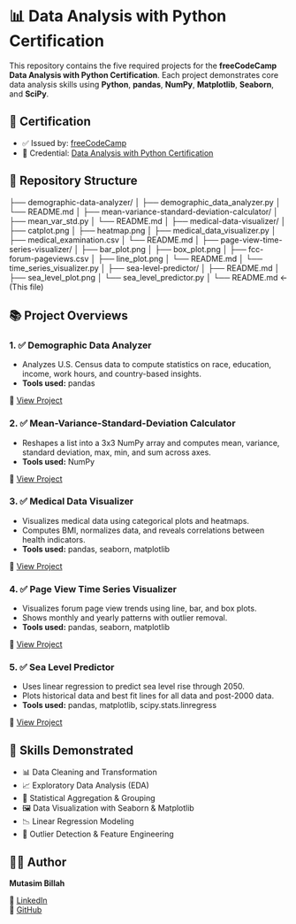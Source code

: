 # 📊 Data Analysis with Python Certification

This repository contains the five required projects for the **freeCodeCamp Data Analysis with Python Certification**. Each project demonstrates core data analysis skills using **Python**, **pandas**, **NumPy**, **Matplotlib**, **Seaborn**, and **SciPy**.

## 🏅 Certification

- ✅ Issued by: [freeCodeCamp](https://www.freecodecamp.org/)
- 📜 Credential: [Data Analysis with Python Certification](https://www.freecodecamp.org/certification/mmbillah804/data-analysis-with-python-v7)

## 📁 Repository Structure

├── demographic-data-analyzer/
│   ├── demographic_data_analyzer.py
│   └── README.md
│
├── mean-variance-standard-deviation-calculator/
│   ├── mean_var_std.py
│   └── README.md
│
├── medical-data-visualizer/
│   ├── catplot.png
│   ├── heatmap.png
│   ├── medical_data_visualizer.py
│   ├── medical_examination.csv
│   └── README.md
│
├── page-view-time-series-visualizer/
│   ├── bar_plot.png
│   ├── box_plot.png
│   ├── fcc-forum-pageviews.csv
│   ├── line_plot.png
│   └── README.md
│   └── time_series_visualizer.py
│
├── sea-level-predictor/
│   ├── README.md
│   ├── sea_level_plot.png
│   └── sea_level_predictor.py
│
└── README.md  ← (This file)

## 📚 Project Overviews

### 1. ✅ Demographic Data Analyzer
- Analyzes U.S. Census data to compute statistics on race, education, income, work hours, and country-based insights.
- **Tools used:** pandas

🔗 [View Project](./demographic-data-analyzer)


### 2. ✅ Mean-Variance-Standard-Deviation Calculator
- Reshapes a list into a 3x3 NumPy array and computes mean, variance, standard deviation, max, min, and sum across axes.
- **Tools used:** NumPy

🔗 [View Project](./mean-variance-standard-deviation-calculator)



### 3. ✅ Medical Data Visualizer
- Visualizes medical data using categorical plots and heatmaps.
- Computes BMI, normalizes data, and reveals correlations between health indicators.
- **Tools used:** pandas, seaborn, matplotlib

🔗 [View Project](./medical-data-visualizer)


### 4. ✅ Page View Time Series Visualizer
- Visualizes forum page view trends using line, bar, and box plots.
- Shows monthly and yearly patterns with outlier removal.
- **Tools used:** pandas, seaborn, matplotlib

🔗 [View Project](./page-view-time-series-visualizer)


### 5. ✅ Sea Level Predictor
- Uses linear regression to predict sea level rise through 2050.
- Plots historical data and best fit lines for all data and post-2000 data.
- **Tools used:** pandas, matplotlib, scipy.stats.linregress

🔗 [View Project](./sea-level-predictor)


## 🧠 Skills Demonstrated

- 📊 Data Cleaning and Transformation
- 📈 Exploratory Data Analysis (EDA)
- 🧮 Statistical Aggregation & Grouping
- 🖼️ Data Visualization with Seaborn & Matplotlib
- 📉 Linear Regression Modeling
- 🧹 Outlier Detection & Feature Engineering


## 👨‍💻 Author

**Mutasim Billah**  

🔗 [LinkedIn](https://www.linkedin.com/mmbillah804)  
🔗 [GitHub](https://github.com/mmbillah804)
